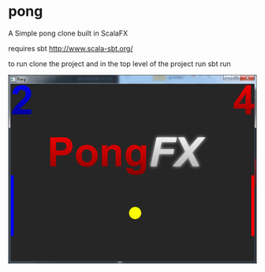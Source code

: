 # pong
A Simple pong clone built in ScalaFX

requires sbt
http://www.scala-sbt.org/

to run clone the project and in the top level of the project run
sbt run

![alt tag](https://github.com/Argonaught/pong/blob/master/docs/demo_shot.png?raw=true)
